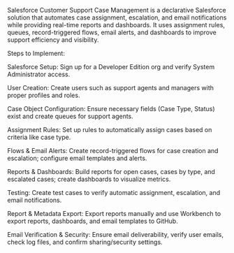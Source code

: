 Salesforce Customer Support Case Management is a declarative Salesforce solution that automates case assignment, escalation, and email notifications while providing real-time reports and dashboards. It uses assignment rules, queues, record-triggered flows, email alerts, and dashboards to improve support efficiency and visibility.

Steps to Implement:

Salesforce Setup: Sign up for a Developer Edition org and verify System Administrator access.

User Creation: Create users such as support agents and managers with proper profiles and roles.

Case Object Configuration: Ensure necessary fields (Case Type, Status) exist and create queues for support agents.

Assignment Rules: Set up rules to automatically assign cases based on criteria like case type.

Flows & Email Alerts: Create record-triggered flows for case creation and escalation; configure email templates and alerts.

Reports & Dashboards: Build reports for open cases, cases by type, and escalated cases; create dashboards to visualize metrics.

Testing: Create test cases to verify automatic assignment, escalation, and email notifications.

Report & Metadata Export: Export reports manually and use Workbench to export reports, dashboards, and email templates to GitHub.

Email Verification & Security: Ensure email deliverability, verify user emails, check log files, and confirm sharing/security settings.
